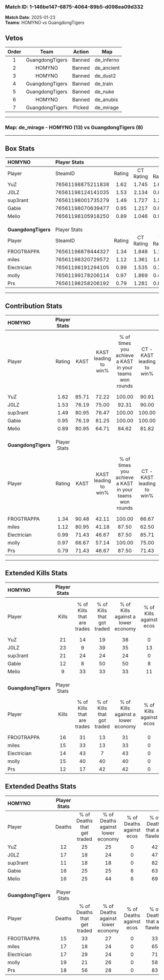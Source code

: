 ### Match ID: 1-146be147-6875-4064-89b5-d098ea09d332  
**Match Date**: 2025-01-23  
**Teams**: HOMYNO vs GuangdongTigers  

## Vetos  

| Order | Team | Action | Map |
| :---: | :--: | :----: | --- |
| 1 | GuangdongTigers | Banned | de_inferno |
| 2 | HOMYNO | Banned | de_ancient |
| 3 | HOMYNO | Banned | de_dust2 |
| 4 | GuangdongTigers | Banned | de_train |
| 5 | GuangdongTigers | Banned | de_nuke |
| 6 | HOMYNO | Banned | de_anubis |
| 7 | GuangdongTigers | Picked | de_mirage |

---  

### **Map**: de_mirage - HOMYNO (13) vs GuangdongTigers (8)  
---  

## Box Stats  

| **HOMYNO**          | Player Stats      |        |           |          |       |       |       |         |        |      |     |
| :- | :- | :-: | :-: | :-: | :-: | :-: | :-: | :-: | :-: | :-: | :-: |
| Player              | SteamID           | Rating | CT Rating | T Rating | KAST  |  ADR  | Kills | Assists | Deaths | K/D  | HS% |
| YuZ                 | 76561198875211838 |  1.62  |   1.745   |  1.625   | 85.71 | 103.9 |  21   |    8    |   12   | 1.75 | 14  |
| J0LZ                | 76561198124141035 |  1.53  |   2.134   |  0.899   | 76.19 | 116.2 |  23   |    5    |   17   | 1.35 | 56  |
| sup3rant            | 76561198001735279 |  1.49  |   1.727   |  1.294   | 80.95 | 76.2  |  21   |    2    |   11   | 1.91 | 61  |
| Gabie               | 76561198070639477 |  0.95  |   1.217   |  0.873   | 76.19 | 68.5  |  12   |    6    |   16   | 0.75 | 58  |
| Melio               | 76561198105918250 |  0.89  |   1.046   |  0.912   | 80.95 | 69.7  |   9   |   10    |   16   | 0.56 | 55  |
|                     |                   |        |           |          |       |       |       |         |        |      |     |
|                     |                   |        |           |          |       |       |       |         |        |      |     |
|                     |                   |        |           |          |       |       |       |         |        |      |     |
| **GuangdongTigers** | Player Stats      |        |           |          |       |       |       |         |        |      |     |
| Player              | SteamID           | Rating | CT Rating | T Rating | KAST  |  ADR  | Kills | Assists | Deaths | K/D  | HS% |
| FROGTRAPPA          | 76561198878444327 |  1.34  |   1.848   |  1.180   | 90.48 | 95.0  |  16   |    7    |   15   | 1.07 | 68  |
| miles               | 76561198320729572 |  1.12  |   1.361   |  1.087   | 80.95 | 79.9  |  15   |    6    |   17   | 0.88 | 33  |
| Electrician         | 76561198191294105 |  0.99  |   1.535   |  0.799   | 71.43 | 75.2  |  14   |    4    |   17   | 0.82 | 42  |
| molly               | 76561199178206114 |  0.97  |   1.869   |  0.479   | 66.67 | 80.1  |  15   |    7    |   19   | 0.79 | 53  |
| Prs                 | 76561198258206192 |  0.79  |   1.281   |  0.866   | 71.43 | 50.1  |  12   |    2    |   18   | 0.67 | 50  |
---  

## Contribution Stats  

| **HOMYNO**          | Player Stats |       |                      |                                                        |                           |                                                             |                          |                                                            |
| :- | :-: | :-: | :-: | :-: | :-: | :-: | :-: | :-: |
| Player              |    Rating    | KAST  | KAST leading to win% | % of times you achieve a KAST in your teams won rounds | CT - KAST leading to win% | CT - % of times you achieve a KAST in your teams won rounds | T - KAST leading to win% | T - % of times you achieve a KAST in your teams won rounds |
| YuZ                 |     1.62     | 85.71 |        72.22         |                         100.00                         |           90.91           |                           100.00                            |          42.86           |                           100.00                           |
| J0LZ                |     1.53     | 76.19 |        75.00         |                         92.31                          |           90.00           |                            90.00                            |          50.00           |                           100.00                           |
| sup3rant            |     1.49     | 80.95 |        76.47         |                         100.00                         |          100.00           |                           100.00                            |          42.86           |                           100.00                           |
| Gabie               |     0.95     | 76.19 |        81.25         |                         100.00                         |          100.00           |                           100.00                            |          50.00           |                           100.00                           |
| Melio               |     0.89     | 80.95 |        64.71         |                         84.62                          |           81.82           |                            90.00                            |          33.33           |                           66.67                            |
|                     |              |       |                      |                                                        |                           |                                                             |                          |                                                            |
|                     |              |       |                      |                                                        |                           |                                                             |                          |                                                            |
|                     |              |       |                      |                                                        |                           |                                                             |                          |                                                            |
| **GuangdongTigers** | Player Stats |       |                      |                                                        |                           |                                                             |                          |                                                            |
| Player              |    Rating    | KAST  | KAST leading to win% | % of times you achieve a KAST in your teams won rounds | CT - KAST leading to win% | CT - % of times you achieve a KAST in your teams won rounds | T - KAST leading to win% | T - % of times you achieve a KAST in your teams won rounds |
| FROGTRAPPA          |     1.34     | 90.48 |        42.11         |                         100.00                         |           66.67           |                           100.00                            |          20.00           |                           100.00                           |
| miles               |     1.12     | 80.95 |        41.18         |                         87.50                          |           62.50           |                            83.33                            |          22.22           |                           100.00                           |
| Electrician         |     0.99     | 71.43 |        46.67         |                         87.50                          |           85.71           |                           100.00                            |          12.50           |                           50.00                            |
| molly               |     0.97     | 66.67 |        57.14         |                         100.00                         |           75.00           |                           100.00                            |          33.33           |                           100.00                           |
| Prs                 |     0.79     | 71.43 |        46.67         |                         87.50                          |           71.43           |                            83.33                            |          25.00           |                           100.00                           |
---  

## Extended Kills Stats  

| **HOMYNO**          | Player Stats |                            |                            |                                    |                         |                              |                                 |                                       |                    |           |
| :- | :-: | :-: | :-: | :-: | :-: | :-: | :-: | :-: | :-: | :-: |
| Player              |    Kills     | % of Kills that are trades | % of Kills that got traded | % of Kills against a lower economy | % of Kills against ecos | % of Kills that are flawless | % of Kills that are close duels | % of Kills that are assisted by flash | Pistol Round Kills | AWP Kills |
| YuZ                 |      21      |             14             |             19             |                 38                 |            0            |              52              |                5                |                   0                   |         0          |     0     |
| J0LZ                |      23      |             9              |             39             |                 35                 |           13            |              65              |                9                |                   0                   |         0          |     3     |
| sup3rant            |      21      |             24             |             24             |                 24                 |            0            |              71              |                0                |                   0                   |         0          |     2     |
| Gabie               |      12      |             8              |             50             |                 50                 |            8            |              58              |               17                |                   0                   |         0          |     1     |
| Melio               |      9       |             33             |             33             |                 33                 |           11            |              67              |               22                |                   0                   |         2          |     1     |
|                     |              |                            |                            |                                    |                         |                              |                                 |                                       |                    |           |
|                     |              |                            |                            |                                    |                         |                              |                                 |                                       |                    |           |
|                     |              |                            |                            |                                    |                         |                              |                                 |                                       |                    |           |
| **GuangdongTigers** | Player Stats |                            |                            |                                    |                         |                              |                                 |                                       |                    |           |
| Player              |    Kills     | % of Kills that are trades | % of Kills that got traded | % of Kills against a lower economy | % of Kills against ecos | % of Kills that are flawless | % of Kills that are close duels | % of Kills that are assisted by flash | Pistol Round Kills | AWP Kills |
| FROGTRAPPA          |      16      |             31             |             13             |                 31                 |            0            |              56              |                0                |                   0                   |         0          |     0     |
| miles               |      15      |             33             |             13             |                 33                 |            0            |              67              |               13                |                   7                   |         4          |     1     |
| Electrician         |      14      |             43             |             7              |                 43                 |            0            |              57              |               14                |                   0                   |         0          |     3     |
| molly               |      15      |             40             |             40             |                 40                 |            0            |              67              |                7                |                   0                   |         0          |     2     |
| Prs                 |      12      |             17             |             42             |                 42                 |            0            |              50              |                0                |                   0                   |         0          |     1     |
## Extended Deaths Stats  

| **HOMYNO**          | Player Stats |                             |                                   |                          |                               |                            |                           |               |
| :- | :-: | :-: | :-: | :-: | :-: | :-: | :-: | :-: |
| Player              |    Deaths    | % of Deaths that get traded | % of Deaths against lower economy | % of Deaths against ecos | % of Deaths that are flawless | % of Deaths that are close | % of Deaths while blinded | Deaths to AWP |
| YuZ                 |      12      |             25              |                25                 |            0             |              42               |             0              |             0             |       1       |
| J0LZ                |      17      |             18              |                24                 |            0             |              47               |             18             |             0             |       0       |
| sup3rant            |      11      |             18              |                18                 |            0             |              82               |             0              |             0             |       0       |
| Gabie               |      16      |             25              |                25                 |            6             |              63               |             0              |             6             |       3       |
| Melio               |      16      |             25              |                44                 |            6             |              69               |             13             |             0             |       0       |
|                     |              |                             |                                   |                          |                               |                            |                           |               |
|                     |              |                             |                                   |                          |                               |                            |                           |               |
|                     |              |                             |                                   |                          |                               |                            |                           |               |
| **GuangdongTigers** | Player Stats |                             |                                   |                          |                               |                            |                           |               |
| Player              |    Deaths    | % of Deaths that get traded | % of Deaths against lower economy | % of Deaths against ecos | % of Deaths that are flawless | % of Deaths that are close | % of Deaths while blinded | Deaths to AWP |
| FROGTRAPPA          |      15      |             33              |                27                 |            0             |              33               |             13             |             0             |       0       |
| miles               |      17      |             18              |                24                 |            0             |              65               |             6              |             0             |       0       |
| Electrician         |      17      |             29              |                24                 |            0             |              71               |             6              |             0             |       0       |
| molly               |      19      |             21              |                26                 |            0             |              58               |             16             |             0             |       1       |
| Prs                 |      18      |             56              |                28                 |            0             |              83               |             0              |             0             |       1       |
